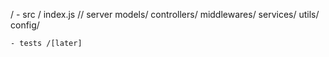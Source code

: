 /
    - src /
        index.js // server
        models/
        controllers/ 
        middlewares/
        services/
        utils/
        config/

        
    - tests /[later]